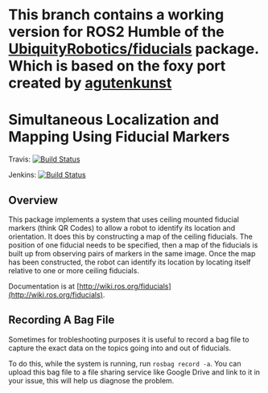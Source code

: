 # This branch contains a working version for ROS2 Humble of the  [UbiquityRobotics/fiducials](https://github.com/UbiquityRobotics/fiducials) package. Which is based on the foxy port created by [agutenkunst](https://github.com/agutenkunst/fiducials)

# Simultaneous Localization and Mapping Using Fiducial Markers
Travis:  [![Build Status](https://travis-ci.org/UbiquityRobotics/fiducials.svg?branch=kinetic-devel)](https://travis-ci.org/UbiquityRobotics/fiducials)

Jenkins: [![Build Status](http://build.ros.org/view/Kdev/job/Kdev__fiducials__ubuntu_xenial_amd64/badge/icon)](http://build.ros.org/view/Kdev/job/Kdev__fiducials__ubuntu_xenial_amd64/)

## Overview

This package implements a system that uses ceiling mounted
fiducial markers (think QR Codes) to allow a robot to identify
its location and orientation.  It does this by constructing
a map of the ceiling fiducials.  The position of one fiducial
needs to be specified, then a map of the fiducials is built 
up from observing pairs of markers in the same image. 
Once the map has been constructed, the robot can identify
its location by locating itself relative to one or more 
ceiling fiducials.

Documentation is at [http://wiki.ros.org/fiducials](http://wiki.ros.org/fiducials).

## Recording A Bag File

Sometimes for trobleshooting purposes it is useful to record a bag 
file to capture the exact data on the topics going into and out of 
fiducials.

To do this, while the system is running, run `rosbag record -a`.
You can upload this bag file to a file sharing service like Google
Drive and link to it in your issue, this will help us diagnose 
the problem. 
